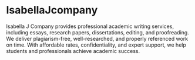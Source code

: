 # IsabellaJcompany
Isabella J Company provides professional academic writing services, including essays, research papers, dissertations, editing, and proofreading. We deliver plagiarism-free, well-researched, and properly referenced work on time. With affordable rates, confidentiality, and expert support, we help students and professionals achieve academic success.
